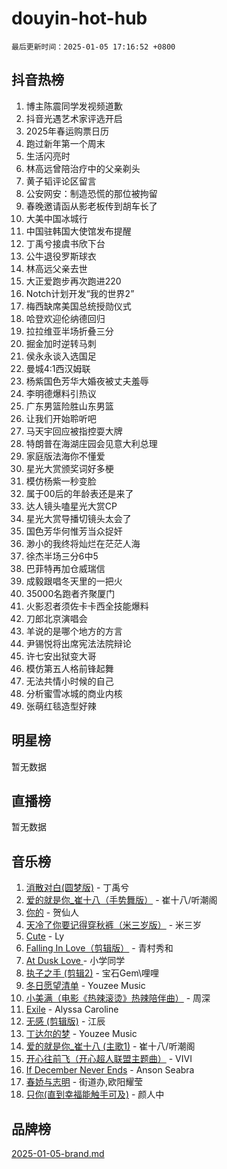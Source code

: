 # douyin-hot-hub

`最后更新时间：2025-01-05 17:16:52 +0800`

## 抖音热榜

1. 博主陈震同学发视频道歉
1. 抖音光遇艺术家评选开启
1. 2025年春运购票日历
1. 跑过新年第一个周末
1. 生活闪亮时
1. 林高远曾陪治疗中的父亲剃头
1. 黄子韬评论区留言
1. 公安网安：制造恐慌的那位被拘留
1. 春晚邀请函从影老板传到胡车长了
1. 大美中国冰城行
1. 中国驻韩国大使馆发布提醒
1. 丁禹兮接虞书欣下台
1. 公牛退役罗斯球衣
1. 林高远父亲去世
1. 大正爱跑步再次跑进220
1. Notch计划开发“我的世界2”
1. 梅西缺席美国总统授勋仪式
1. 哈登欢迎伦纳德回归
1. 拉拉维亚半场折叠三分
1. 掘金加时逆转马刺
1. 侯永永谈入选国足
1. 曼城4:1西汉姆联
1. 杨紫国色芳华大婚夜被丈夫羞辱
1. 李明德爆料引热议
1. 广东男篮险胜山东男篮
1. 让我们开始聆听吧
1. 马天宇回应被指控耍大牌
1. 特朗普在海湖庄园会见意大利总理
1. 家庭版法海你不懂爱
1. 星光大赏颁奖词好多梗
1. 模仿杨紫一秒变脸
1. 属于00后的年龄表还是来了
1. 达人镜头嗑星光大赏CP
1. 星光大赏导播切镜头太会了
1. 国色芳华何惟芳当众捉奸
1. 渺小的我终将灿烂在茫茫人海
1. 徐杰半场三分6中5
1. 巴菲特再加仓威瑞信
1. 成毅跟唱冬天里的一把火
1. 35000名跑者齐聚厦门
1. 火影忍者须佐卡卡西全技能爆料
1. 刀郎北京演唱会
1. 羊说的是哪个地方的方言
1. 尹锡悦将出席宪法法院辩论
1. 许七安出狱变大哥
1. 模仿第五人格前锋起舞
1. 无法共情小时候的自己
1. 分析蜜雪冰城的商业内核
1. 张萌红毯造型好辣

## 明星榜

暂无数据

## 直播榜

暂无数据

## 音乐榜

1. [消散对白(圆梦版)](https://sf5-hl-cdn-tos.douyinstatic.com/obj/tos-cn-ve-2774/og4jB5I5IizzoZVAAAzWgBMAsMDWoArfwBOiFs) - 丁禹兮
1. [爱的就是你_崔十八（手势舞版）](https://sf5-hl-cdn-tos.douyinstatic.com/obj/tos-cn-ve-2774/oApB2AigNyB4sTw7JhBOikMAf0oDJzMWBuIrgm) - 崔十八/听潮阁
1. [你的](https://sf5-hl-cdn-tos.douyinstatic.com/obj/tos-cn-ve-2774/oYuIeKf42jB7sEV6B2upMdpYAgfrQWj0FeRegh) - 贺仙人
1. [天冷了你要记得穿秋裤（米三岁版）](https://sf5-hl-cdn-tos.douyinstatic.com/obj/tos-cn-ve-2774/oQlIwVIDWiZ6BQilAorS7MA0AgCkQDvcZAdm1) - 米三岁
1. [Cute](https://sf3-cdn-tos.douyinstatic.com/obj/tos-cn-ve-2774/o4IbIzHWKAAB4wsS5qMBRiiAlEBGTpQRNfFvuo) - Ly
1. [Falling In Love（剪辑版）](https://sf5-hl-cdn-tos.douyinstatic.com/obj/tos-cn-ve-2774/o8ajpA8zzgBPahbBIO8AcKGBLJezFCRd1wfP9f) - 青村秀和
1. [ At Dusk  Love ](https://sf6-cdn-tos.douyinstatic.com/obj/tos-cn-ve-2774/o8CrpCf5CaYgI4ZrtQgMQAFEfuGqNnRSDQAPBc) - 小学同学
1. [执子之手 (剪辑2)](https://sf5-hl-cdn-tos.douyinstatic.com/obj/tos-cn-ve-2774/oUoZLQjCc31XzqsBnBQUNgeKtYPBcgbFDwtfcu) - 宝石Gem\哩哩
1. [冬日愿望清单](https://sf5-hl-cdn-tos.douyinstatic.com/obj/tos-cn-ve-2774/oIIgUOeamCFCVAzxN6MFRLIBlLGpUqQxeeHrLE) - Youzee Music
1. [小美满（电影《热辣滚烫》热辣陪伴曲）](https://sf5-hl-cdn-tos.douyinstatic.com/obj/tos-cn-ve-2774/o0GAn2lSgfZIDUgtevCGDQYnFg4CwnrBaxbTZL) - 周深
1. [Exile](https://sf5-hl-cdn-tos.douyinstatic.com/obj/tos-cn-ve-2774/oYj4gAQTknKE3WW0Je8KGmQ7z1cA4FefwtbufD) - Alyssa Caroline
1. [无感 (剪辑版)](https://sf5-hl-cdn-tos.douyinstatic.com/obj/tos-cn-ve-2774/o0eIsUzJBDlQaQFC5OFlgbMEZC1TFYBftOBn6p) - 江辰
1. [丁达尔的梦](https://sf5-hl-cdn-tos.douyinstatic.com/obj/tos-cn-ve-2774/oMU3WirUZBVQkAC9ccG5P2IQirziZM2RTInUY) - Youzee Music
1. [爱的就是你_崔十八 (主歌1)](https://sf5-hl-cdn-tos.douyinstatic.com/obj/tos-cn-ve-2774/oI5BO5DhFZ6UTcNCnZaOCBLtZ7WIMQGfgnXf5E) - 崔十八/听潮阁
1. [开心往前飞（开心超人联盟主题曲）](https://sf5-hl-cdn-tos.douyinstatic.com/obj/tos-cn-ve-2774/9d8fb7c82cf1421fb93a9fe925275e0a) - VIVI
1. [If December Never Ends](https://sf5-hl-cdn-tos.douyinstatic.com/obj/tos-cn-ve-2774/oY1IQMoTgCFIBg8RZifyqlBBt1UFgitTYmxeOS) - Anson Seabra
1. [春娇与志明](https://sf5-hl-cdn-tos.douyinstatic.com/obj/tos-cn-ve-2774/e530d8fceb7044b39707d7f9ff54add1) - 街道办,欧阳耀莹
1. [只你(直到幸福能触手可及)](https://sf5-hl-cdn-tos.douyinstatic.com/obj/tos-cn-ve-2774/o0lBkRDzFTeaVSUz3ZZSCBVtZ5DIMQGfgmEAuE) - 颜人中

## 品牌榜

[2025-01-05-brand.md](2025-01-05-brand.md)
